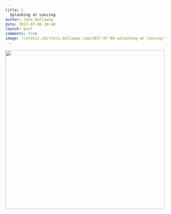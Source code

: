 ```yaml
---
title: |
  Splashing at Lancing
author: Jane Dallaway
date: 2017-07-06 20:40
layout: post
comments: true
image: //static.skitters.dallaway.com/2017-07-06-splashing-at-lancing-thumb-1-IMG_6927.JPG
---
```


<div>
        <a href="//static.skitters.dallaway.com/2017-07-06-splashing-at-lancing-fullsize-1-IMG_6927.JPG">
          <img src="//static.skitters.dallaway.com/2017-07-06-splashing-at-lancing-thumb-1-IMG_6927.JPG" width="500" height="500"/>
        </a>
      </div>


  
      